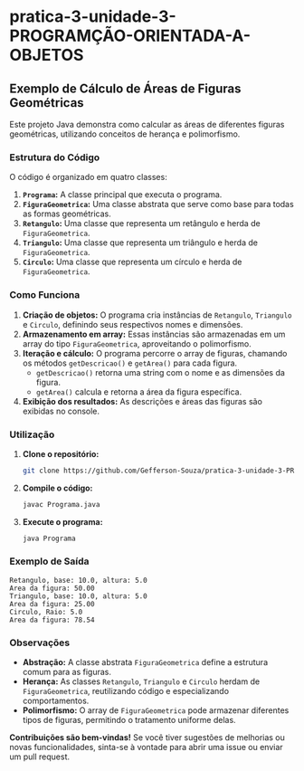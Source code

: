 # pratica-3-unidade-3-PROGRAMÇÃO-ORIENTADA-A-OBJETOS
## Exemplo de Cálculo de Áreas de Figuras Geométricas

Este projeto Java demonstra como calcular as áreas de diferentes figuras geométricas, utilizando conceitos de herança e polimorfismo.

### Estrutura do Código

O código é organizado em quatro classes:

1. **`Programa`:** A classe principal que executa o programa.
2. **`FiguraGeometrica`:** Uma classe abstrata que serve como base para todas as formas geométricas.
3. **`Retangulo`:** Uma classe que representa um retângulo e herda de `FiguraGeometrica`.
4. **`Triangulo`:** Uma classe que representa um triângulo e herda de `FiguraGeometrica`.
5. **`Circulo`:** Uma classe que representa um círculo e herda de `FiguraGeometrica`.

### Como Funciona

1. **Criação de objetos:** O programa cria instâncias de `Retangulo`, `Triangulo` e `Circulo`, definindo seus respectivos nomes e dimensões.
2. **Armazenamento em array:** Essas instâncias são armazenadas em um array do tipo `FiguraGeometrica`, aproveitando o polimorfismo.
3. **Iteração e cálculo:** O programa percorre o array de figuras, chamando os métodos `getDescricao()` e `getArea()` para cada figura.  
   * `getDescricao()` retorna uma string com o nome e as dimensões da figura.
   * `getArea()` calcula e retorna a área da figura específica.
4. **Exibição dos resultados:** As descrições e áreas das figuras são exibidas no console.

### Utilização

1. **Clone o repositório:**

   ```bash
   git clone https://github.com/Gefferson-Souza/pratica-3-unidade-3-PROGRAMA-O-ORIENTADA-A-OBJETOS.git
   ```

2. **Compile o código:**

   ```bash
   javac Programa.java
   ```

3. **Execute o programa:**

   ```bash
   java Programa
   ```

### Exemplo de Saída

```
Retangulo, base: 10.0, altura: 5.0
Area da figura: 50.00 
Triangulo, base: 10.0, altura: 5.0
Area da figura: 25.00 
Circulo, Raio: 5.0
Area da figura: 78.54 
```

### Observações

* **Abstração:** A classe abstrata `FiguraGeometrica` define a estrutura comum para as figuras.
* **Herança:** As classes `Retangulo`, `Triangulo` e `Circulo` herdam de `FiguraGeometrica`, reutilizando código e especializando comportamentos.
* **Polimorfismo:** O array de `FiguraGeometrica` pode armazenar diferentes tipos de figuras, permitindo o tratamento uniforme delas.

**Contribuições são bem-vindas!** Se você tiver sugestões de melhorias ou novas funcionalidades, sinta-se à vontade para abrir uma issue ou enviar um pull request.
